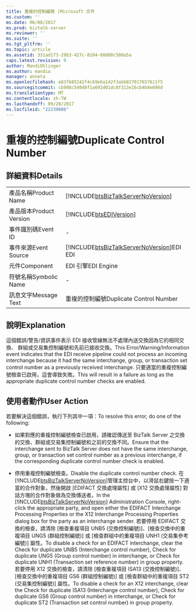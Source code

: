 ```yaml
---
title: 重複的控制編號 |Microsoft 文件
ms.custom: ''
ms.date: 06/08/2017
ms.prod: biztalk-server
ms.reviewer: ''
ms.suite: ''
ms.tgt_pltfrm: ''
ms.topic: article
ms.assetid: 331ad173-29b3-427c-8104-60d80c580a5a
caps.latest.revision: 9
author: MandiOhlinger
ms.author: mandia
manager: anneta
ms.openlocfilehash: e83f685242f4c69e6a142f3abb027017657611f5
ms.sourcegitcommit: cb908c540d8f1a692d01dc8f313e16cb4b4e696d
ms.translationtype: MT
ms.contentlocale: zh-TW
ms.lasthandoff: 09/20/2017
ms.locfileid: "22239606"
---
```

# <a name="duplicate-control-number"></a><span data-ttu-id="0ea87-102">重複的控制編號</span><span class="sxs-lookup"><span data-stu-id="0ea87-102">Duplicate Control Number</span></span>
## <a name="details"></a><span data-ttu-id="0ea87-103">詳細資料</span><span class="sxs-lookup"><span data-stu-id="0ea87-103">Details</span></span>  
  
|||  
|-|-|  
|<span data-ttu-id="0ea87-104">產品名稱</span><span class="sxs-lookup"><span data-stu-id="0ea87-104">Product Name</span></span>|[!INCLUDE[btsBizTalkServerNoVersion](../includes/btsbiztalkservernoversion-md.md)]|  
|<span data-ttu-id="0ea87-105">產品版本</span><span class="sxs-lookup"><span data-stu-id="0ea87-105">Product Version</span></span>|[!INCLUDE[btsEDIVersion](../includes/btsediversion-md.md)]|  
|<span data-ttu-id="0ea87-106">事件識別碼</span><span class="sxs-lookup"><span data-stu-id="0ea87-106">Event ID</span></span>|-|  
|<span data-ttu-id="0ea87-107">事件來源</span><span class="sxs-lookup"><span data-stu-id="0ea87-107">Event Source</span></span>|[!INCLUDE[btsBizTalkServerNoVersion](../includes/btsbiztalkservernoversion-md.md)]<span data-ttu-id="0ea87-108">EDI</span><span class="sxs-lookup"><span data-stu-id="0ea87-108"> EDI</span></span>|  
|<span data-ttu-id="0ea87-109">元件</span><span class="sxs-lookup"><span data-stu-id="0ea87-109">Component</span></span>|<span data-ttu-id="0ea87-110">EDI 引擎</span><span class="sxs-lookup"><span data-stu-id="0ea87-110">EDI Engine</span></span>|  
|<span data-ttu-id="0ea87-111">符號名稱</span><span class="sxs-lookup"><span data-stu-id="0ea87-111">Symbolic Name</span></span>|-|  
|<span data-ttu-id="0ea87-112">訊息文字</span><span class="sxs-lookup"><span data-stu-id="0ea87-112">Message Text</span></span>|<span data-ttu-id="0ea87-113">重複的控制編號</span><span class="sxs-lookup"><span data-stu-id="0ea87-113">Duplicate Control Number</span></span>|  
  
## <a name="explanation"></a><span data-ttu-id="0ea87-114">說明</span><span class="sxs-lookup"><span data-stu-id="0ea87-114">Explanation</span></span>  
 <span data-ttu-id="0ea87-115">這個錯誤/警告/資訊事件表示 EDI 接收管線無法不處理內送交換因為它的相同交換、 群組或交易集控制編號和先前已接收交換。</span><span class="sxs-lookup"><span data-stu-id="0ea87-115">This Error/Warning/Information event indicates that the EDI receive pipeline could not process an incoming interchange because it had the same interchange, group, or transaction set control number as a previously received interchange.</span></span> <span data-ttu-id="0ea87-116">只要適當的重複控制編號檢查已啟用，這會導致失敗。</span><span class="sxs-lookup"><span data-stu-id="0ea87-116">This will result in a failure as long as the appropriate duplicate control number checks are enabled.</span></span>  
  
## <a name="user-action"></a><span data-ttu-id="0ea87-117">使用者動作</span><span class="sxs-lookup"><span data-stu-id="0ea87-117">User Action</span></span>  
 <span data-ttu-id="0ea87-118">若要解決這個錯誤，執行下列其中一項：</span><span class="sxs-lookup"><span data-stu-id="0ea87-118">To resolve this error, do one of the following:</span></span>  
  
-   <span data-ttu-id="0ea87-119">如果對應的重複控制編號檢查已啟用，請確認傳送至 BizTalk Server 之交換的交換、群組或交易集控制編號和之前的交換不同。</span><span class="sxs-lookup"><span data-stu-id="0ea87-119">Ensure that the interchange sent to BizTalk Server does not have the same interchange, group, or transaction set control number as a previous interchange, if the corresponding duplicate control number check is enabled.</span></span>  
  
-   <span data-ttu-id="0ea87-120">停用重複控制編號檢查。</span><span class="sxs-lookup"><span data-stu-id="0ea87-120">Disable the duplicate control number check.</span></span> <span data-ttu-id="0ea87-121">在[!INCLUDE[btsBizTalkServerNoVersion](../includes/btsbiztalkservernoversion-md.md)]管理主控台中，以滑鼠右鍵按一下適當的合作對象，然後開啟 [EDIFACT 交換處理屬性] 或 [X12 交換處理屬性] 對話方塊的合作對象做為交換傳送者。</span><span class="sxs-lookup"><span data-stu-id="0ea87-121">In the [!INCLUDE[btsBizTalkServerNoVersion](../includes/btsbiztalkservernoversion-md.md)] Administration Console, right-click the appropriate party, and open either the EDIFACT Interchange Processing Properties or the X12 Interchange Processing Properties dialog box for the party as an interchange sender.</span></span> <span data-ttu-id="0ea87-122">若要停用 EDIFACT 交換的檢查，請清除 [檢查重複項目 UNB5 (交換控制編號)]、[檢查交換中的重複項目 UNG5 (群組控制編號)] 或 [檢查群組中的重複項目 UNH1 (交易集參考編號)] 屬性。</span><span class="sxs-lookup"><span data-stu-id="0ea87-122">To disable a check for an EDIFACT interchange, clear the Check for duplicate UNB5 (Interchange control number), Check for duplicate UNG5 (Group control number) in interchange, or Check for duplicate UNH1 (Transaction set reference number) in group property.</span></span> <span data-ttu-id="0ea87-123">若要停用 X12 交換的檢查，請清除 [檢查重複項目 ISA13 (交換控制編號)]、[檢查交換中的重複項目 GS6 (群組控制編號)] 或 [檢查群組中的重複項目 ST2 (交易集控制編號)] 屬性。</span><span class="sxs-lookup"><span data-stu-id="0ea87-123">To disable a check for an X12 interchange, clear the Check for duplicate ISA13 (Interchange control number), Check for duplicate GS6 (Group control number) in interchange, or Check for duplicate ST2 (Transaction set control number) in group property.</span></span>
